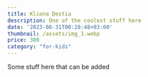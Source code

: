 ```yaml
---
title: Kliona Destia
description: One of the coolest stuff here
date: '2023-08-31T00:28:48+03:00'
thumbnail: /assets/img_1.webp
price: 300
category: "for-kids"
---
```

Some stuff here that can be added
